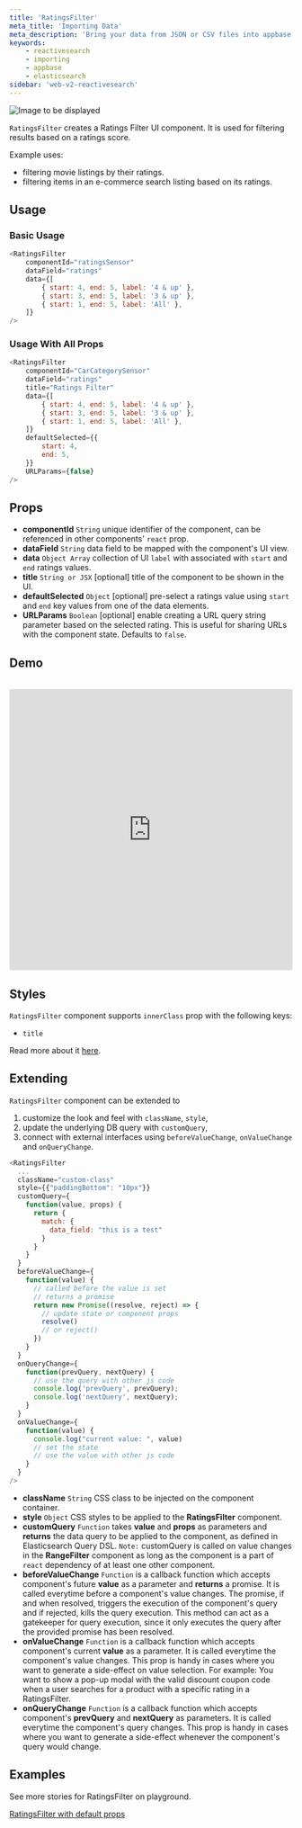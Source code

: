 ```yaml
---
title: 'RatingsFilter'
meta_title: 'Importing Data'
meta_description: 'Bring your data from JSON or CSV files into appbase.io via the Import GUI.'
keywords:
    - reactivesearch
    - importing
    - appbase
    - elasticsearch
sidebar: 'web-v2-reactivesearch'
---
```


![Image to be displayed](https://i.imgur.com/7GHyqJp.png)

`RatingsFilter` creates a Ratings Filter UI component. It is used for filtering results based on a ratings score.

Example uses:

-   filtering movie listings by their ratings.
-   filtering items in an e-commerce search listing based on its ratings.

## Usage

### Basic Usage

```js
<RatingsFilter
	componentId="ratingsSensor"
	dataField="ratings"
	data={[
		{ start: 4, end: 5, label: '4 & up' },
		{ start: 3, end: 5, label: '3 & up' },
		{ start: 1, end: 5, label: 'All' },
	]}
/>
```

### Usage With All Props

```js
<RatingsFilter
	componentId="CarCategorySensor"
	dataField="ratings"
	title="Ratings Filter"
	data={[
		{ start: 4, end: 5, label: '4 & up' },
		{ start: 3, end: 5, label: '3 & up' },
		{ start: 1, end: 5, label: 'All' },
	]}
	defaultSelected={{
		start: 4,
		end: 5,
	}}
	URLParams={false}
/>
```

## Props

-   **componentId** `String`
    unique identifier of the component, can be referenced in other components' `react` prop.
-   **dataField** `String`
    data field to be mapped with the component's UI view.
-   **data** `Object Array`
    collection of UI `label` with associated with `start` and `end` ratings values.
-   **title** `String or JSX` [optional]
    title of the component to be shown in the UI.
-   **defaultSelected** `Object` [optional]
    pre-select a ratings value using `start` and `end` key values from one of the data elements.
-   **URLParams** `Boolean` [optional]
    enable creating a URL query string parameter based on the selected rating. This is useful for sharing URLs with the component state. Defaults to `false`.

## Demo

<br />

<iframe src="https://codesandbox.io/embed/github/appbaseio/reactivesearch/tree/dev/packages/web/examples/RatingsFilter" style="width:100%; height:500px; border:0; border-radius: 4px; overflow:hidden;" sandbox="allow-modals allow-forms allow-popups allow-scripts allow-same-origin"></iframe>

## Styles

`RatingsFilter` component supports `innerClass` prop with the following keys:

-   `title`

Read more about it [here](/theming/class.html).

## Extending

`RatingsFilter` component can be extended to

1. customize the look and feel with `className`, `style`,
2. update the underlying DB query with `customQuery`,
3. connect with external interfaces using `beforeValueChange`, `onValueChange` and `onQueryChange`.

```js
<RatingsFilter
  ...
  className="custom-class"
  style={{"paddingBottom": "10px"}}
  customQuery={
    function(value, props) {
      return {
        match: {
          data_field: "this is a test"
        }
      }
    }
  }
  beforeValueChange={
    function(value) {
      // called before the value is set
      // returns a promise
      return new Promise((resolve, reject) => {
        // update state or component props
        resolve()
        // or reject()
      })
    }
  }
  onQueryChange={
    function(prevQuery, nextQuery) {
      // use the query with other js code
      console.log('prevQuery', prevQuery);
      console.log('nextQuery', nextQuery);
    }
  }
  onValueChange={
    function(value) {
      console.log("current value: ", value)
      // set the state
      // use the value with other js code
    }
  }
/>
```

-   **className** `String`
    CSS class to be injected on the component container.
-   **style** `Object`
    CSS styles to be applied to the **RatingsFilter** component.
-   **customQuery** `Function`
    takes **value** and **props** as parameters and **returns** the data query to be applied to the component, as defined in Elasticsearch Query DSL.
    `Note:` customQuery is called on value changes in the **RangeFilter** component as long as the component is a part of `react` dependency of at least one other component.
-   **beforeValueChange** `Function`
    is a callback function which accepts component's future **value** as a parameter and **returns** a promise. It is called everytime before a component's value changes. The promise, if and when resolved, triggers the execution of the component's query and if rejected, kills the query execution. This method can act as a gatekeeper for query execution, since it only executes the query after the provided promise has been resolved.
-   **onValueChange** `Function`
    is a callback function which accepts component's current **value** as a parameter. It is called everytime the component's value changes. This prop is handy in cases where you want to generate a side-effect on value selection. For example: You want to show a pop-up modal with the valid discount coupon code when a user searches for a product with a specific rating in a RatingsFilter.
-   **onQueryChange** `Function`
    is a callback function which accepts component's **prevQuery** and **nextQuery** as parameters. It is called everytime the component's query changes. This prop is handy in cases where you want to generate a side-effect whenever the component's query would change.

## Examples

See more stories for RatingsFilter on playground.

<a href="https://opensource.appbase.io/playground/?selectedKind=Range%20components%2FRatingsFilter" target="_blank">RatingsFilter with default props</a>
